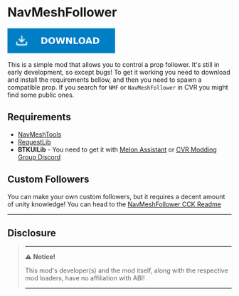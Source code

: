 # NavMeshFollower

[![Download Latest NavMeshFollower.dll](../.Resources/DownloadButtonEnabled.svg "Download Latest NavMeshFollower.dll")](https://github.com/kafeijao/Kafe_CVR_Mods/releases/latest/download/NavMeshFollower.dll)

This is a simple mod that allows you to control a prop follower. It's still in early development, so except bugs!
To get it working you need to download and install the requirements bellow, and then you need to spawn a compatible
prop. If you search for `NMF` or `NavMeshFollower` in CVR you might find some public ones.

## Requirements

- [NavMeshTools](../NavMeshTools/README.md)
- [RequestLib](../RequestLib/README.md)
- **BTKUILib** - You need to get it
  with [Melon Assistant](https://github.com/knah/CVRMelonAssistant/releases/latest/download/CVRMelonAssistant.exe)
  or [CVR Modding Group Discord](https://discord.gg/dndGPM3bxu)

## Custom Followers

You can make your own custom followers, but it requires a decent amount of unity knowledge! You can head to
the [NavMeshFollower CCK Readme](https://github.com/kafeijao/Kafe_CVR_CCKs/tree/master/NavMeshFollower)

---

## Disclosure

> ---
> ⚠️ **Notice!**
>
> This mod's developer(s) and the mod itself, along with the respective mod loaders, have no affiliation with ABI!
>
> ---
